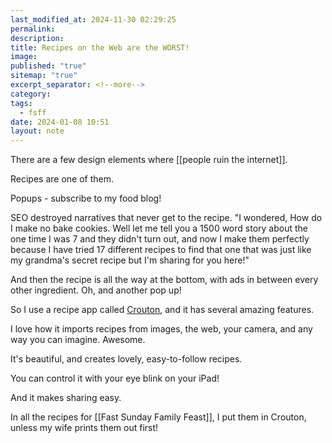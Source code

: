 ```yaml
---
last_modified_at: 2024-11-30 02:29:25
permalink: 
description: 
title: Recipes on the Web are the WORST!
image: 
published: "true"
sitemap: "true"
excerpt_separator: <!--more-->
category: 
tags:
  - fsff
date: 2024-01-08 10:51
layout: note
---
```

There are a few design elements where [[people ruin the internet]]. 

Recipes are one of them. 

Popups - subscribe to my food blog! 

SEO destroyed narratives that never get to the recipe. "I wondered, How do I make no bake cookies. Well let me tell you a 1500 word story about the one time I was 7 and they didn't turn out, and now I make them perfectly because I have tried 17 different recipes to find that one that was just like my grandma's secret recipe but I'm sharing for you here!"

And then the recipe is all the way at the bottom, with ads in between every other ingredient. Oh, and another pop up! 

So I use a recipe app called [Crouton](https://crouton.app), and it has several amazing features. 

I love how it imports recipes from images, the web, your camera, and any way you can imagine. Awesome. 

It's beautiful, and creates lovely, easy-to-follow recipes. 

You can control it with your eye blink on your iPad! 

And it makes sharing easy. 

In all the recipes for [[Fast Sunday Family Feast]], I put them in Crouton, unless my wife prints them out first! 
